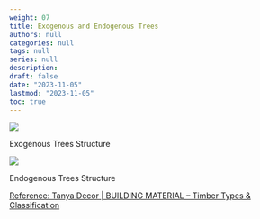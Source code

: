 ```yaml
---
weight: 07
title: Exogenous and Endogenous Trees
authors: null
categories: null
tags: null
series: null
description: 
draft: false
date: "2023-11-05"
lastmod: "2023-11-05"
toc: true
---
```


<!--more-->

![](https://tanyadecorhome.files.wordpress.com/2019/08/35_20treetrunkanatomy-1.jpg?format=300w)
<figcaption class = "bottom">Exogenous Trees Structure</figcaption>

![](https://tanyadecorhome.files.wordpress.com/2019/08/picture1-2.jpg)
<figcaption class = "bottom">Endogenous Trees Structure</figcaption>

<a href = "https://tanyadecor.home.blog/tag/exogenous-trees/" target="_blank" rel="noopener noreferrer">Reference: Tanya Decor | BUILDING MATERIAL – Timber Types & Classification</a>